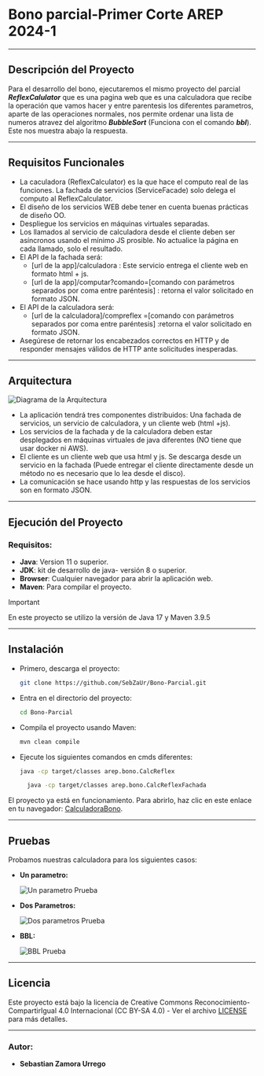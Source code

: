 # Bono parcial-Primer Corte AREP 2024-1

---

## Descripción del Proyecto

Para el desarrollo del bono, ejecutaremos el mismo proyecto del parcial ***ReflexCalulator*** que es una pagina web que
es una calculadora que recibe la operación que vamos hacer y entre parentesis los diferentes parametros, aparte de las
operaciones normales, nos permite ordenar una lista de numeros atravez del algoritmo ***BubbleSort*** (Funciona con el 
comando ***bbl***). Este nos muestra abajo la respuesta.

---

## Requisitos Funcionales
* La caculadora  (ReflexCalculator) es la que hace el computo real de las funciones. La fachada de servicios (ServiceFacade) solo delega el computo al ReflexCalculator.
* El diseño de los servicios WEB debe tener en cuenta buenas prácticas de diseño OO.
* Despliegue los servicios en máquinas virtuales separadas.
* Los llamados al servicio de calculadora desde el cliente deben ser asíncronos usando el mínimo JS prosible. No actualice la página en cada llamado, solo el resultado.
* El API de la fachada será:
  - [url de la app]/calculadora : Este servicio entrega el cliente web en formato html + js.
  - [url de la app]/computar?comando=[comando con parámetros separados por coma entre paréntesis] : retorna el valor solicitado en formato JSON.
* El API de la calculadora será:
  - [url de la calculadora]/compreflex =[comando con parámetros separados por coma entre paréntesis] :retorna el valor solicitado en formato JSON.
* Asegúrese de retornar los encabezados correctos en HTTP y de responder mensajes válidos de HTTP ante solicitudes inesperadas.
---

## Arquitectura

![Diagrama de la Arquitectura](https://github.com/user-attachments/assets/07544b68-fca2-4bf3-b777-f61cd076627b)

* La aplicación tendrá tres componentes distribuidos: Una fachada de servicios, un servicio de calculadora, y un cliente web (html +js).
* Los servicios de la fachada y de la calculadora deben estar desplegados en máquinas virtuales de java  diferentes (NO tiene que usar docker ni AWS).
* El cliente es un cliente web que usa html y js. Se descarga desde un servicio en la fachada (Puede entregar el cliente directamente desde un método no es necesario que lo lea desde el disco).
* La comunicación se hace usando http y las respuestas de los servicios son en formato JSON.
---

## Ejecución del Proyecto
### Requisitos:
* __Java__: Version 11 o superior.
* __JDK__: kit de desarrollo de java- versión 8 o superior.
* __Browser__: Cualquier navegador para abrir la aplicación web.
* __Maven__: Para compilar el proyecto.

> [!IMPORTANT]
> En este proyecto se utilizo la versión de Java 17 y Maven 3.9.5
---
## Instalación

* Primero, descarga el proyecto:

    ```bash
    git clone https://github.com/SebZaUr/Bono-Parcial.git
    ```

* Entra en el directorio del proyecto:

    ```bash
    cd Bono-Parcial
    ```

* Compila el proyecto usando Maven:

    ```bash
    mvn clean compile
    ```

* Ejecute los siguientes comandos en cmds diferentes:

    ```bash
    java -cp target/classes arep.bono.CalcReflex
    ```

  ```bash
    java -cp target/classes arep.bono.CalcReflexFachada
    ```

El proyecto ya está en funcionamiento. Para abrirlo, haz clic en este enlace en tu navegador: [CalculadoraBono](http://localhost:36200/calcular).

---

## Pruebas

Probamos nuestras calculadora para los siguientes casos:
* __Un parametro:__

  ![Un parametro Prueba](./src/resources/testUnParametro.png)
* __Dos Parametros:__

  ![Dos parametros Prueba](./src/resources/testDosParametros.png)
* __BBL:__

  ![BBL Prueba](./src/resources/testBbl.png)
---

## Licencia
Este proyecto está bajo la licencia de Creative Commons Reconocimiento-CompartirIgual 4.0 Internacional (CC BY-SA 4.0) - Ver el archivo [LICENSE](LICENSE.md) para más detalles.

---
### Autor:
* __Sebastian Zamora Urrego__

